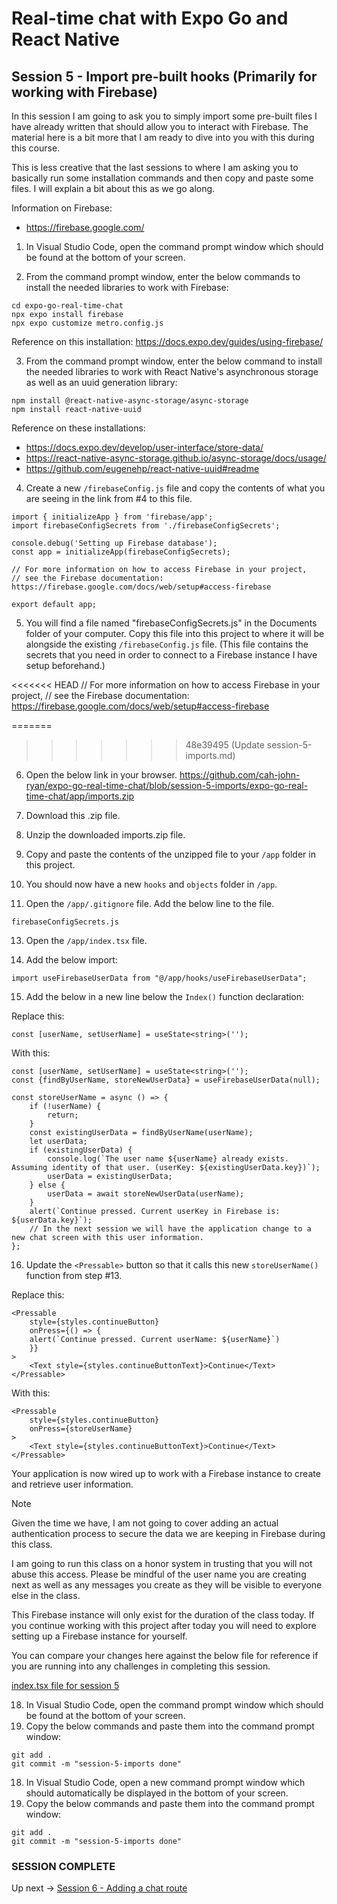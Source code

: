 # Real-time chat with Expo Go and React Native
## Session 5 - Import pre-built hooks (Primarily for working with Firebase)

In this session I am going to ask you to simply import some pre-built files I have already written that should allow you to interact with Firebase.  The material here is a bit more that I am ready to dive into you with this during this course.

This is less creative that the last sessions to where I am asking you to basically run some installation commands and then copy and paste some files.  I will explain a bit about this as we go along.

Information on Firebase:
- https://firebase.google.com/

1. In Visual Studio Code, open the command prompt window which should be found at the bottom of your screen.

2. From the command prompt window, enter the below commands to install the needed libraries to work with Firebase:
```
cd expo-go-real-time-chat
npx expo install firebase
npx expo customize metro.config.js
```
Reference on this installation: https://docs.expo.dev/guides/using-firebase/

3. From the command prompt window, enter the below command to install the needed libraries to work with React Native's asynchronous storage as well as an uuid generation library:
```
npm install @react-native-async-storage/async-storage
npm install react-native-uuid
```
Reference on these installations:
- https://docs.expo.dev/develop/user-interface/store-data/
- https://react-native-async-storage.github.io/async-storage/docs/usage/
- https://github.com/eugenehp/react-native-uuid#readme

4. Create a new `/firebaseConfig.js` file and copy the contents of what you are seeing in the link from #4 to this file.
```tsx
import { initializeApp } from 'firebase/app';
import firebaseConfigSecrets from './firebaseConfigSecrets';

console.debug('Setting up Firebase database');
const app = initializeApp(firebaseConfigSecrets);

// For more information on how to access Firebase in your project,
// see the Firebase documentation: https://firebase.google.com/docs/web/setup#access-firebase

export default app;
```
5. You will find a file named "firebaseConfigSecrets.js" in the Documents folder of your computer.  Copy this file into this project to where it will be alongside the existing `/firebaseConfig.js` file.
(This file contains the secrets that you need in order to connect to a Firebase instance I have setup beforehand.)

<<<<<<< HEAD
// For more information on how to access Firebase in your project,
// see the Firebase documentation: https://firebase.google.com/docs/web/setup#access-firebase

=======
>>>>>>> 48e39495 (Update session-5-imports.md)
6. Open the below link in your browser.
https://github.com/cah-john-ryan/expo-go-real-time-chat/blob/session-5-imports/expo-go-real-time-chat/app/imports.zip

7. Download this .zip file.

8. Unzip the downloaded imports.zip file.

9. Copy and paste the contents of the unzipped file to your `/app` folder in this project.

10. You should now have a new `hooks` and `objects` folder in `/app`.

11. Open the `/app/.gitignore` file.  Add the below line to the file.
```
firebaseConfigSecrets.js
```

13. Open the `/app/index.tsx` file.

14. Add the below import:
```tsx
import useFirebaseUserData from "@/app/hooks/useFirebaseUserData";
```

15. Add the below in a new line below the `Index()` function declaration:

Replace this:
```tsx
const [userName, setUserName] = useState<string>('');
```
With this:
```tsx
const [userName, setUserName] = useState<string>('');
const {findByUserName, storeNewUserData} = useFirebaseUserData(null);

const storeUserName = async () => {
    if (!userName) {
        return;
    }
    const existingUserData = findByUserName(userName);
    let userData;
    if (existingUserData) {
        console.log(`The user name ${userName} already exists.  Assuming identity of that user. (userKey: ${existingUserData.key})`);
        userData = existingUserData;
    } else {
        userData = await storeNewUserData(userName);
    }
    alert(`Continue pressed. Current userKey in Firebase is: ${userData.key}`);
    // In the next session we will have the application change to a new chat screen with this user information.
};

```

16. Update the `<Pressable>` button so that it calls this new `storeUserName()` function from step #13.

Replace this:
```tsx
<Pressable
    style={styles.continueButton}
    onPress={() => {
    alert(`Continue pressed. Current userName: ${userName}`)
    }}
>
    <Text style={styles.continueButtonText}>Continue</Text>
</Pressable>
```
With this:
```tsx
<Pressable
    style={styles.continueButton}
    onPress={storeUserName}
>
    <Text style={styles.continueButtonText}>Continue</Text>
</Pressable>
```

Your application is now wired up to work with a Firebase instance to create and retrieve user information.

> [!NOTE] 
> Given the time we have, I am not going to cover adding an actual authentication process to secure the data we are keeping in Firebase during this class.
> 
> I am going to run this class on a honor system in trusting that you will not abuse this access.  Please be mindful of the user name you are creating next as well as any messages you create as they will be visible to everyone else in the class.
>
> This Firebase instance will only exist for the duration of the class today.  If you continue working with this project after today you will need to explore setting up a Firebase instance for yourself.
>
> You can compare your changes here against the below file for reference if you are running into any challenges in completing this session.
>
> [index.tsx file for session 5](https://github.com/cah-john-ryan/expo-go-real-time-chat/blob/session-5-imports/expo-go-real-time-chat/app/index.tsx)

18. In Visual Studio Code, open the command prompt window which should be found at the bottom of your screen.
19. Copy the below commands and paste them into the command prompt window:
```
git add .
git commit -m "session-5-imports done"
```


18. In Visual Studio Code, open a new command prompt window which should automatically be displayed in the bottom of your screen.
19. Copy the below commands and paste them into the command prompt window:
```
git add .
git commit -m "session-5-imports done"
```


### SESSION COMPLETE

Up next -> [Session 6 - Adding a chat route](session-6-adding-chat-route.md)


